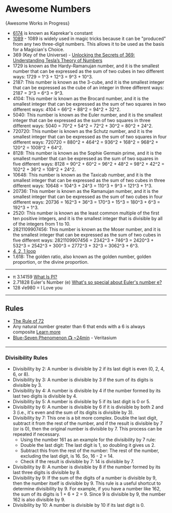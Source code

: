 # Awesome Numbers

{Awesome Works in Progress}

* [6174](https://en.wikipedia.org/wiki/6174_(number)) is known as Kaprekar's constant 
* [1089](https://en.wikipedia.org/wiki/1089_(number)) - 1089 is widely used in magic tricks because it can be "produced" from any two three-digit numbers. This allows it to be used as the basis for a Magician's Choice.
* 369 (Key of the Universe) - [Unlocking the Secrets of 369: Understanding Tesla’s Theory of Numbers](https://brandtamela.medium.com/unlocking-the-secrets-of-369-understanding-teslas-theory-of-numbers-6f051e482b2f)
* 1729 is known as the Hardy-Ramanujan number, and it is the smallest number that can be expressed as the sum of two cubes in two different ways: 1729 = 1^3 + 12^3 = 9^3 + 10^3.
* 2187: This number is known as the 3-cube, and it is the smallest integer that can be expressed as the cube of an integer in three different ways: 2187 = 3^3 = 6^3 = 9^3.
* 4104: This number is known as the Brocard number, and it is the smallest integer that can be expressed as the sum of two squares in two different ways: 4104 = 66^2 + 88^2 = 94^2 + 32^2.
* 5040: This number is known as the Euler number, and it is the smallest integer that can be expressed as the sum of two squares in three different ways: 5040 = 70^2 + 54^2 = 72^2 + 30^2 = 80^2 + 24^2.
* 720720: This number is known as the Schutz number, and it is the smallest integer that can be expressed as the sum of two squares in four different ways: 720720 = 880^2 + 464^2 = 936^2 + 168^2 = 968^2 + 120^2 = 1008^2 + 64^2.
* 8128: This number is known as the Sophie Germain prime, and it is the smallest number that can be expressed as the sum of two squares in five different ways: 8128 = 90^2 + 60^2 = 96^2 + 48^2 = 98^2 + 42^2 = 102^2 + 36^2 = 108^2 + 24^2.
* 10648: This number is known as the Taxicab number, and it is the smallest integer that can be expressed as the sum of two cubes in three different ways: 10648 = 104^3 + 24^3 = 110^3 + 9^3 = 121^3 + 1^3.
* 20736: This number is known as the Ramanujan number, and it is the smallest integer that can be expressed as the sum of two cubes in four different ways: 20736 = 162^3 + 36^3 = 170^3 + 15^3 = 180^3 + 6^3 = 192^3 + 1^3.
* 2520: This number is known as the least common multiple of the first ten positive integers, and it is the smallest integer that is divisible by all of the integers from 1 to 10.
* 2821109907456: This number is known as the Moser number, and it is the smallest integer that can be expressed as the sum of two cubes in five different ways: 2821109907456 = 2342^3 + 746^3 = 2420^3 + 532^3 = 2542^3 + 300^3 = 2772^3 + 32^3 = 3062^3 + 6^3.
* [4, 2, 1 loop](https://www.youtube.com/shorts/8fNFd2Xswjs)
* 1.618: The golden ratio, also known as the golden number, golden proportion, or the divine proportion.
-----

* π 3.14159 [What Is PI?](https://www.youtube.com/watch?v=cC0fZ_lkFpQ)
* 2.71828 Euler's Number (e) [What's so special about Euler's number e?](https://www.youtube.com/watch?v=m2MIpDrF7Es)
* 128 √e980 = I Love you


-----
## Rules

* [The Rule of 72](https://www.investopedia.com/terms/r/ruleof72.asp)
* Any natural number greater than 6 that ends with a 6 is always composite [Learn more](https://byjus.com/maths/composite-numbers/)
* [Blue-Seven Phenomenon 📺 ~24min](https://www.youtube.com/watch?v=d6iQrh2TK98) - Veritasium

-----

### Divisibility Rules
* Divisibility by 2: A number is divisible by 2 if its last digit is even (0, 2, 4, 6, or 8).
* Divisibility by 3: A number is divisible by 3 if the sum of its digits is divisible by 3.
* Divisibility by 4: A number is divisible by 4 if the number formed by its last two digits is divisible by 4.
* Divisibility by 5: A number is divisible by 5 if its last digit is 0 or 5.
* Divisibility by 6: A number is divisible by 6 if it is divisible by both 2 and 3 (i.e., it's even and the sum of its digits is divisible by 3).
* Divisibility by 7: This one is a bit more complex. Double the last digit, subtract it from the rest of the number, and if the result is divisible by 7 (or is 0), then the original number is divisible by 7. This process can be repeated if necessary.
  - Using the number 161 as an example for the divisibility by 7 rule:
  - Double the last digit: The last digit is 1, so doubling it gives us 2.
  - Subtract this from the rest of the number: The rest of the number, excluding the last digit, is 16. So, 16 - 2 = 14.
  - Check if the result is divisible by 7: 14 is divisible by 7.
* Divisibility by 8: A number is divisible by 8 if the number formed by its last three digits is divisible by 8.
* Divisibility by 9: If the sum of the digits of a number is divisible by 9, then the number itself is divisible by 9. This rule is a useful shortcut to determine divisibility by 9. For example, if you have a number like 162, the sum of its digits is 1 + 6 + 2 = 9. Since 9 is divisible by 9, the number 162 is also divisible by 9.
* Divisibility by 10: A number is divisible by 10 if its last digit is 0.



